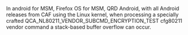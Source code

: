 In android for MSM, Firefox OS for MSM, QRD Android, with all Android releases from CAF using the Linux kernel, when processing a specially crafted QCA_NL80211_VENDOR_SUBCMD_ENCRYPTION_TEST cfg80211 vendor command a stack-based buffer overflow can occur.